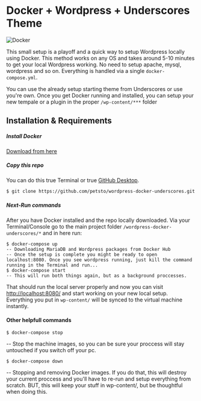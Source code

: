 # Docker + Wordpress + Underscores Theme 

![Docker](https://www.docker.com/sites/default/files/legal/small_h.png)

This small setup is a playoff and a quick way to setup Wordpress locally using Docker. This method works on any OS and takes around 5-10 minutes to get your local Wordpress working. No need to setup apache, mysql, wordpress and so on. Everything is handled via a single `docker-compose.yml`.

You can use the already setup starting theme from Underscores or use you're own.
Once you get Docker running and installed, you can setup your new tempale or a plugin
in the proper `/wp-content/***` folder
 
## Installation & Requirements
##### Install Docker
[Download from here](https://www.docker.com/)
##### Copy this repo
You can do this true Terminal or true [GitHub Desktop](https://desktop.github.com/).
```sh
$ git clone https://github.com/petsto/wordpress-docker-underscores.git
```

##### Next-Run commands
After you have Docker installed and the repo locally downloaded. Via your Terminal/Console go to the main project folder `/wordpress-docker-underscores/*` and in here run:
```
$ docker-compose up
-- Downloading MariaDB and Wordpress packages from Docker Hub
-- Once the setup is complete you might be ready to open localhost:8080. Once you see wordpress running, just kill the command running in the Terminal and run...
$ docker-compose start
-- This will run both things again, but as a background proccesses.
```

That should run the local server properly and now you can visit [http://localhost:8080/](http://localhost:8080/) and start working on your new local setup. Everything you put in `wp-content/` will be synced to the virtual machine instantly.

#### Other helpfull commands

```
$ docker-compose stop
```
-- Stop the machine images, so you can be sure your proccess will stay untouched if you switch off your pc.
```
$ docker-compose down
```
-- Stopping and removing Docker images. If you do that, this will destroy your current proccess and you'll have to re-run and setup everything from scratch. BUT, this will keep your stuff in wp-content/, but be thoughtful when doing this.



